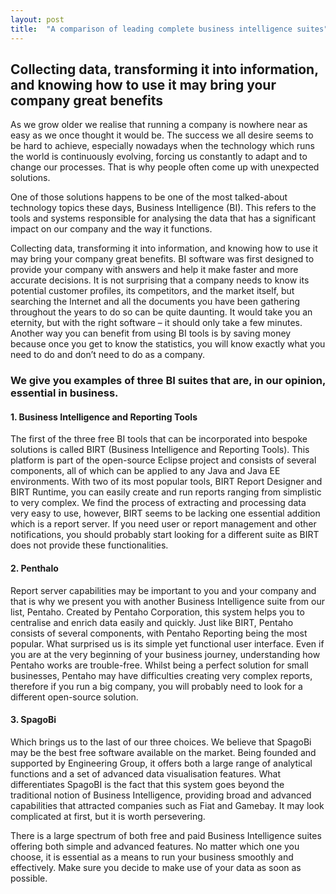 ```yaml
---
layout: post
title:  "A comparison of leading complete business intelligence suites"
---
```


## Collecting data, transforming it into information, and knowing how to use it may bring your company great benefits
As we grow older we realise that running a company is nowhere near as easy as we once thought it would be. The success we all desire seems to be hard to achieve, especially nowadays when the technology which runs the world is continuously evolving, forcing us constantly to adapt and to change our processes. That is why people often come up with unexpected solutions.

One of those solutions happens to be one of the most talked-about technology topics these days, Business Intelligence (BI). This refers to the tools and systems responsible for analysing the data that has a significant impact on our company and the way it functions.

Collecting data, transforming it into information, and knowing how to use it may bring your company great benefits. BI software was first designed to provide your company with answers and help it make faster and more accurate decisions. It is not surprising that a company needs to know its potential customer profiles, its competitors, and the market itself, but searching the Internet and all the documents you have been gathering throughout the years to do so can be quite daunting. It would take you an eternity, but with the right software – it should only take a few minutes. Another way you can benefit from using BI tools is by saving money because once you get to know the statistics, you will know exactly what you need to do and don’t need to do as a company.

### We give you examples of three BI suites that are, in our opinion, essential in business. 

#### 1. Business Intelligence and Reporting Tools
The first of the three free BI tools that can be incorporated into bespoke solutions is called BIRT (Business Intelligence and Reporting Tools). This platform is part of the open-source Eclipse project and consists of several components, all of which can be applied to any Java and Java EE environments. With two of its most popular tools, BIRT Report Designer and BIRT Runtime, you can easily create and run reports ranging from simplistic to very complex. We find the process of extracting and processing data very easy to use, however, BIRT seems to be lacking one essential addition which is a report server. If you need user or report management and other notifications, you should probably start looking for a different suite as BIRT does not provide these functionalities.

#### 2. Penthalo
Report server capabilities may be important to you and your company and that is why we present you with another Business Intelligence suite from our list, Pentaho. Created by Pentaho Corporation, this system helps you to centralise and enrich data easily and quickly. Just like BIRT, Pentaho consists of several components, with Pentaho Reporting being the most popular. What surprised us is its simple yet functional user interface. Even if you are at the very beginning of your business journey, understanding how Pentaho works are trouble-free. Whilst being a perfect solution for small businesses, Pentaho may have difficulties creating very complex reports, therefore if you run a big company, you will probably need to look for a different open-source solution.

#### 3. SpagoBi
Which brings us to the last of our three choices. We believe that SpagoBi may be the best free software available on the market. Being founded and supported by Engineering Group, it offers both a large range of analytical functions and a set of advanced data visualisation features. What differentiates SpagoBI is the fact that this system goes beyond the traditional notion of Business Intelligence, providing broad and advanced capabilities that attracted companies such as Fiat and Gamebay. It may look complicated at first, but it is worth persevering.

There is a large spectrum of both free and paid Business Intelligence suites offering both simple and advanced features. No matter which one you choose, it is essential as a means to run your business smoothly and effectively. Make sure you decide to make use of your data as soon as possible.
